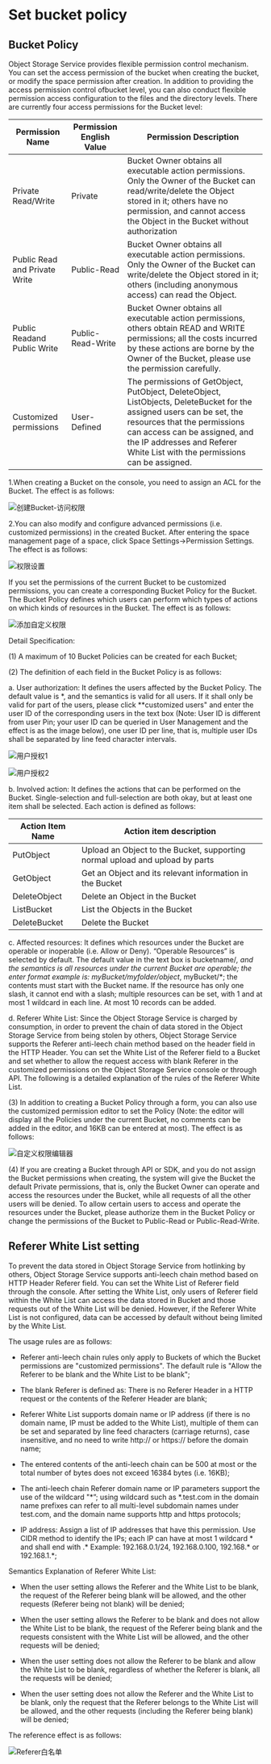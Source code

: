 # Set bucket policy

## Bucket Policy

Object Storage Service provides flexible permission control mechanism. You can set the access permission of the bucket when creating the bucket, or modify the space permission after creation. In addition to providing the access permission control ofbucket level, you can also conduct flexible permission access configuration to the files and the directory levels. There are currently four access permissions for the Bucket level:

|Permission Name|Permission English Value|Permission Description|
|-|-|-|
|Private Read/Write|Private|Bucket Owner obtains all executable action permissions. Only the Owner of the Bucket can read/write/delete the Object stored in it; others have no permission, and cannot access the Object in the Bucket without authorization|
|Public Read and Private Write|Public-Read|Bucket Owner obtains all executable action permissions. Only the Owner of the Bucket can write/delete the Object stored in it; others (including anonymous access) can read the Object. |
|Public Readand Public Write|Public-Read-Write|Bucket Owner obtains all executable action permissions, others obtain READ and WRITE permissions; all the costs incurred by these actions are borne by the Owner of the Bucket, please use the permission carefully. |
Customized permissions|User-Defined|The permissions of GetObject, PutObject, DeleteObject, ListObjects, DeleteBucket for the assigned users can be set, the resources that the permissions can access can be assigned, and the IP addresses and Referer White List with the permissions can be assigned.|

1.When creating a Bucket on the console, you need to assign an ACL for the Bucket. The effect is as follows:

![创建Bucket-访问权限](https://github.com/jdcloudcom/cn/blob/edit/image/Object-Storage-Service/OSS-030.png)

2.You can also modify and configure advanced permissions (i.e. customized permissions) in the created Bucket. After entering the space management page of a space, click Space Settings->Permission Settings. The effect is as follows:

![权限设置](https://github.com/jdcloudcom/cn/blob/edit/image/Object-Storage-Service/OSS-031.png)

If you set the permissions of the current Bucket to be customized permissions, you can create a corresponding Bucket Policy for the Bucket. The Bucket Policy defines which users can perform which types of actions on which kinds of resources in the Bucket. The effect is as follows:

![添加自定义权限](https://github.com/jdcloudcom/cn/blob/edit/image/Object-Storage-Service/OSS-032.png)

Detail Specification:

(1) A maximum of 10 Bucket Policies can be created for each Bucket;

(2) The definition of each field in the Bucket Policy is as follows:

a. User authorization: It defines the users affected by the Bucket Policy. The default value is *, and the semantics is valid for all users. If it shall only be valid for part of the users, please click **customized users" and enter the user ID of the corresponding users in the text box (Note: User ID is different from user Pin; your user ID can be queried in User Management and the effect is as the image below), one user ID per line, that is, multiple user IDs shall be separated by line feed character intervals.

![用户授权1](https://github.com/jdcloudcom/cn/blob/edit/image/Object-Storage-Service/OSS-033.png)

![用户授权2](https://github.com/jdcloudcom/cn/blob/edit/image/Object-Storage-Service/OSS-034.png)

b. Involved action: It defines the actions that can be performed on the Bucket. Single-selection and full-selection are both okay, but at least one item shall be selected. Each action is defined as follows:

|Action Item Name|Action item description|
|-|-|
|PutObject|Upload an Object to the Bucket, supporting normal upload and upload by parts|
|GetObject|Get an Object and its relevant information in the Bucket|
|DeleteObject|Delete an Object in the Bucket|
|ListBucket|List the Objects in the Bucket|
|DeleteBucket|Delete the Bucket|

c. Affected resources: It defines which resources under the Bucket are operable or inoperable (i.e. Allow or Deny). “Operable Resources” is selected by default. The default value in the text box is bucketname/*, and the semantics is all resources under the current Bucket are operable; the enter format example is: myBucket/myfolder/object*, myBucket/*; the contents must start with the Bucket name. If the resource has only one slash, it cannot end with a slash; multiple resources can be set, with 1 and at most 1 wildcard in each line. At most 10 records can be added.

d. Referer White List: Since the Object Storage Service is charged by consumption, in order to prevent the chain of data stored in the Object Storage Service from being stolen by others, Object Storage Service supports the Referer anti-leech chain method based on the header field in the HTTP Header. You can set the White List of the Referer field to a Bucket and set whether to allow the request access with blank Referer in the customized permissions on the Object Storage Service console or through API. The following is a detailed explanation of the rules of the Referer White List.

(3) In addition to creating a Bucket Policy through a form, you can also use the customized permission editor to set the Policy (Note: the editor will display all the Policies under the current Bucket, no comments can be added in the editor, and 16KB can be entered at most). The effect is as follows:

![自定义权限编辑器](https://github.com/jdcloudcom/cn/blob/edit/image/Object-Storage-Service/OSS-035.png)

(4) If you are creating a Bucket through API or SDK, and you do not assign the Bucket permissions when creating, the system will give the Bucket the default Private permissions, that is, only the Bucket Owner can operate and access the resources under the Bucket, while all requests of all the other users will be denied. To allow certain users to access and operate the resources under the Bucket, please authorize them in the Bucket Policy or change the permissions of the Bucket to Public-Read or Public-Read-Write.

## Referer White List setting

To prevent the data stored in Object Storage Service from hotlinking by others, Object Storage Service supports anti-leech chain method based on HTTP Header Referer field. You can set the White List of Referer field through the console. After setting the White List, only users of Referer field within the White List can access the data stored in Bucket and those requests out of the White List will be denied. However, if the Referer White List is not configured, data can be accessed by default without being limited by the White List.

The usage rules are as follows:

* Referer anti-leech chain rules only apply to Buckets of which the Bucket permissions are "customized permissions". The default rule is "Allow the Referer to be blank and the White List to be blank";

* The blank Referer is defined as: There is no Referer Header in a HTTP request or the contents of the Referer Header are blank;

* Referer White List supports domain name or IP address (if there is no domain name, IP must be added to the White List), multiple of them can be set and separated by line feed characters (carriage returns), case insensitive, and no need to write http:// or https:// before the domain name;

* The entered contents of the anti-leech chain can be 500 at most or the total number of bytes does not exceed 16384 bytes (i.e. 16KB);

* The anti-leech chain Referer domain name or IP parameters support the use of the wildcard "*”; using wildcard such as *.test.com in the domain name prefixes can refer to all multi-level subdomain names under test.com, and the domain name supports http and https protocols;

* IP address: Assign a list of IP addresses that have this permission. Use CIDR method to identify the IPs; each IP can have at most 1 wildcard * and shall end with .* Example: 192.168.0.1/24, 192.168.0.100, 192.168.* or 192.168.1.*;

Semantics Explanation of Referer White List:

* When the user setting allows the Referer and the White List to be blank, the request of the Referer being blank will be allowed, and the other requests (Referer being not blank) will be denied;

* When the user setting allows the Referer to be blank and does not allow the White List to be blank, the request of the Referer being blank and the requests consistent with the White List will be allowed, and the other requests will be denied;

* When the user setting does not allow the Referer to be blank and allow the White List to be blank, regardless of whether the Referer is blank, all the requests will be denied;

* When the user setting does not allow the Referer and the White List to be blank, only the request that the Referer belongs to the White List will be allowed, and the other requests (including the Referer being blank) will be denied;

The reference effect is as follows:

![Referer白名单](https://github.com/jdcloudcom/cn/blob/edit/image/Object-Storage-Service/OSS-036.png)
